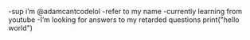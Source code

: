 -sup i’m @adamcantcodelol
-refer to my name 
-currently learning from youtube
-I’m looking for answers to my retarded questions
print("hello world")
